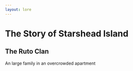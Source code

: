 ```yaml
---
layout: lore
---
```

# The Story of Starshead Island

## The Ruto Clan

An large family in an overcrowded apartment

